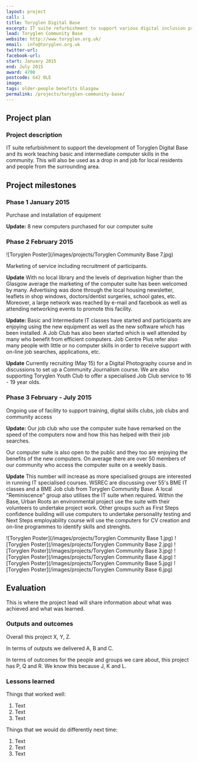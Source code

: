 ```yaml
---
layout: project
call: 1
title: Toryglen Digital Base
excerpt: IT suite refurbishment to support various digital inclusion projects
lead: Toryglen Community Base
website: http://www.toryglen.org.uk/
email:  info@toryglen.org.uk
twitter-url: 
facebook-url: 
start: January 2015
end: July 2015
award: 4700
postcode: G42 0LE
image:
tags: older-people benefits Glasgow
permalink: /projects/toryglen-community-base/ 
---
```


## Project plan

### Project description

IT suite refurbishment to support the development of Toryglen Digital Base and its work teaching basic and intermediate computer skills in the community. This will also be used as a drop in and job for local residents and people from the surrounding area.


## Project milestones

### Phase 1 January 2015

Purchase and installation of equipment


**Update:** 8 new computers purchased for our computer suite

### Phase 2 February 2015

![Toryglen Poster](/images/projects/Toryglen Community Base 7.jpg)

Marketing of service including recruitment of participants.  

**Update**  With no local library and the levels of deprivation higher than the Glasgow average the marketing of the computer suite has been welcomed by many.  Advertising was done through the local housing newsletter, leaflets in shop windows, doctors/dentist surgeries, school gates, etc.  Moreover, a large network was reached by e-mail and facebook as well as attending networking events to promote this facility.




**Update:** Basic and Intermediate IT classes have started and participants are enjoying using the new equipment as well as the new software which has been installed. A Job Club has also been started which is well attended by many who benefit from efficient computers.  Job Centre Plus refer also many people with little or no computer skills in order to receive support with on-line job searches, applications, etc.

**Update**  Currently recruiting (May 15) for a Digital Photography course and in discussions to set up a Community Journalism course.  We are also supporting Toryglen Youth Club to offer a specialised Job Club service to 16 - 19 year olds.

### Phase 3 February - July 2015

Ongoing use of facility to support training, digital skills clubs, job clubs and community access 


**Update:** Our job club who use the computer suite have remarked on the speed of the computers now and how this has helped with their job searches. 

Our computer suite is also open to the public and they too are enjoying the benefits of the new computers. On average there are over 50 members of our community who access the computer suite on a weekly basis.

**Update**  This number will increase as more specialised groups are interested in running IT specialised courses.  WSREC are discussing over 55's BME IT classes and a BME Job club from Toryglen Community Base.  A local "Reminiscence" group also utilises the IT suite when required.  Within the Base, Urban Roots an environmental project use the suite with their volunteers to undertake project work.  Other groups such as First Steps confidence building will use computers to undertake personality testing and Next Steps employability course will use the computers for CV creation and on-line programmes to identify skills and strenghts.

![Toryglen Poster](/images/projects/Toryglen Community Base 1.jpg)
![Toryglen Poster](/images/projects/Toryglen Community Base 2.jpg)
![Toryglen Poster](/images/projects/Toryglen Community Base 3.jpg)
![Toryglen Poster](/images/projects/Toryglen Community Base 4.jpg)
![Toryglen Poster](/images/projects/Toryglen Community Base 5.jpg)
![Toryglen Poster](/images/projects/Toryglen Community Base 6.jpg)

## Evaluation

This is where the project lead will share information about what was achieved and what was learned.

### Outputs and outcomes

Overall this project X, Y, Z.

In terms of outputs we delivered A, B and C.

In terms of outcomes for the people and groups we care about, this project has P, Q and R. We know this because J, K and L.

### Lessons learned

Things that worked well:

1. Text
2. Text
3. Text

Things that we would do differently next time:

1. Text
2. Text
3. Text
